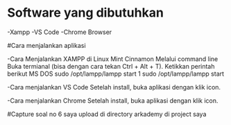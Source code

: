 # Software yang dibutuhkan
-Xampp
-VS Code
-Chrome Browser

#Cara menjalankan aplikasi

-Cara Menjalankan XAMPP di Linux Mint Cinnamon
Melalui command line
Buka termianal (bisa dengan cara tekan Ctrl + Alt + T).
Ketikkan perintah berikut
MS DOS
sudo /opt/lampp/lampp start
1
sudo /opt/lampp/lampp start

-Cara menjalankan VS Code
Setelah install,
buka aplikasi dengan klik icon.

-Cara menjalankan Chrome
Setelah install,
buka aplikasi dengan klik icon.

#Capture soal no 6 saya upload di directory arkademy di project saya